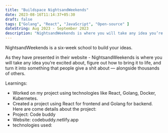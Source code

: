 ```yaml
---
title: "Buildspace NightsandWeekends"
date: 2023-08-16T11:14:37+05:30
draft: false
tags: ["Golang", "React", "JavaScript", "Open-source" ]
dateString: Aug 2023 - September 2023
description: "NightsandWeekends is where you will take any idea you’re excited about, figure out how to bring it to life, and turn it into something that people give a shit about — alongside thousands of others."
---
```


NightsandWeekends is a six-week school to build your ideas.

As they have presented in their website - NightsandWeekends is where you will take any idea you’re excited about, figure out how to bring it to life, and turn it into something that people give a shit about — alongside thousands of others.

Learnings:
- Worked on my project using technologies like React, Golang, Docker, Kubernetes.
- Created a project using React for frontend and Golang for backend. Here are come details about the project:
- Project: Code buddy
- Website: codebuddy.netlify.app
- technologies used: